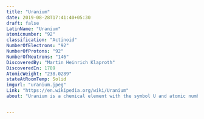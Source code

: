 ```yaml
---
title: "Uranium"
date: 2019-08-28T17:41:40+05:30
draft: false
LatinName: "Uranium"
atomicnumber: "92"
classification: "Actinoid"
NumberOfElectrons: "92"
NumberOfProtons: "92"
NumberOfNeutrons: "146" 
DiscoveredBy: "Martin Heinrich Klaproth" 
DiscoveredIn: 1789 
AtomicWeight: "238.0289"
stateAtRoomTemp: Solid
imgurl: "uranium.jpeg"
Link: "https://en.wikipedia.org/wiki/Uranium"
about: "Uranium is a chemical element with the symbol U and atomic number 92. It is a silvery-grey metal in the actinide series of the periodic table. A uranium atom has 92 protons and 92 electrons, of which 6 are valence electrons. Uranium is weakly radioactive because all isotopes of uranium are unstable; the half-lives of its naturally occurring isotopes range between 159,200 years and 4.5 billion years. The most common isotopes in natural uranium are uranium-238 and uranium-235."


---
```


